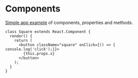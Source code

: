 # Components

[Simple app example](https://codepen.io/leesjensen/pen/MWXOzbQ) of components, properties and methods.

```
class Square extends React.Component {
  render() {
    return (
      <button className="square" onClick={() => { console.log('click');}}>
        {this.props.x}
      </button>
    );
  }
}
```
